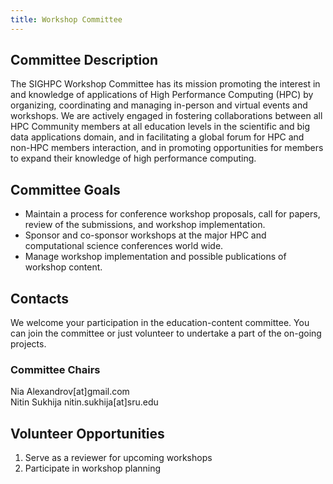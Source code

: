 ```yaml
---
title: Workshop Committee
---
```


## Committee Description

The SIGHPC Workshop Committee has its mission promoting the interest in and knowledge of applications of High Performance Computing (HPC) by organizing, coordinating and managing in-person and virtual events and workshops. We are actively engaged in fostering collaborations between all HPC Community members at all education levels in the scientific and big data applications domain, and in facilitating a global forum for HPC and non-HPC members interaction, and in promoting opportunities for members to expand their knowledge of high performance computing.

## Committee Goals

* Maintain a process for conference workshop proposals, call for papers, review of the submissions, and workshop implementation. 
* Sponsor and co-sponsor workshops at the major HPC and computational science conferences world wide.
* Manage workshop implementation and possible publications of workshop content.

## Contacts 

We welcome your participation in the education-content committee.  You can join the committee or just volunteer to undertake a part of the on-going projects.

### Committee Chairs

Nia Alexandrov[at]gmail.com  
Nitin Sukhija nitin.sukhija[at]sru.edu


## Volunteer Opportunities

1. Serve as a reviewer for upcoming workshops
2. Participate in workshop planning
